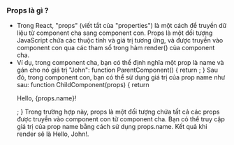 ### Props là gì ?
 - Trong React, "props" (viết tắt của "properties") là một cách để truyền dữ liệu từ component cha sang component con. Props là một đối tượng JavaScript chứa các thuộc tính và giá trị tương ứng, và được truyền vào component con qua các tham số trong hàm render() của component cha.
 - Ví dụ, trong component cha, bạn có thể định nghĩa một prop là name và gán cho nó giá trị "John":
 function ParentComponent() {
  return <ChildComponent name="John" />;
}
Sau đó, trong component con, bạn có thể sử dụng giá trị của prop name như sau:
function ChildComponent(props) {
  return <p>Hello, {props.name}!</p>;
}
Trong trường hợp này, props là một đối tượng chứa tất cả các props được truyền vào component con từ component cha. Bạn có thể truy cập giá trị của prop name bằng cách sử dụng props.name. Kết quả khi render sẽ là Hello, John!.